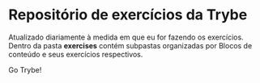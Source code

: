 # Repositório de exercícios da Trybe

Atualizado diariamente à medida em que eu for fazendo os exercícios. Dentro da pasta **exercises** contém subpastas organizadas por Blocos de conteúdo e seus exercícios respectivos.

Go Trybe!

